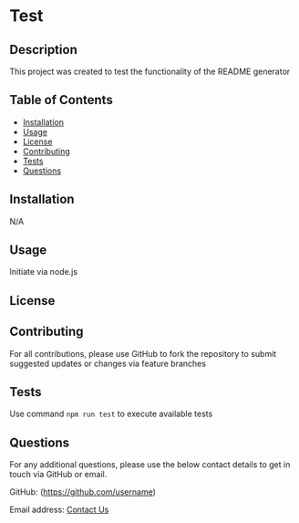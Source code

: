 # Test

  ## Description

  This project was created to test the functionality of the README generator

  

  ## Table of Contents

  - [Installation](#installation)
  - [Usage](#usage)
  - [License](#license)
  - [Contributing](#contributing)
  - [Tests](#tests)
  - [Questions](#questions)

  ## Installation

  N/A

  ## Usage

  Initiate via node.js

  ## License

  

  

  ## Contributing

  For all contributions, please use GitHub to fork the repository to submit suggested updates or changes via feature branches

  ## Tests

  Use command `npm run test` to execute available tests

  ## Questions

  For any additional questions, please use the below contact details to get in touch via GitHub or email.
  
  GitHub: (https://github.com/username)
  
  Email address: [Contact Us](mailto:email@email.com.au)
  
  